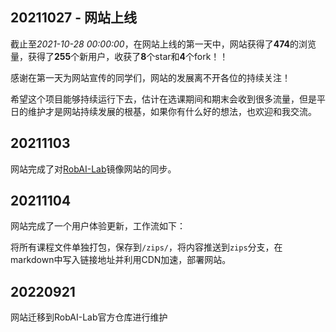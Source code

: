 ## 20211027 - 网站上线

截止至*2021-10-28 00:00:00*，在网站上线的第一天中，网站获得了**474**的浏览量，获得了**255**个新用户，收获了**8**个star和**4**个fork！！

感谢在第一天为网站宣传的同学们，网站的发展离不开各位的持续关注！

希望这个项目能够持续运行下去，估计在选课期间和期末会收到很多流量，但是平日的维护才是网站持续发展的根基，如果你有什么好的想法，也欢迎和我交流。

## 20211103

网站完成了对[RobAI-Lab](https://robai-lab.github.io/hainanu-course-comments/)镜像网站的同步。

## 20211104

网站完成了一个用户体验更新，工作流如下：

将所有课程文件单独打包，保存到`/zips/`，将内容推送到`zips`分支，在markdown中写入链接地址并利用CDN加速，部署网站。

## 20220921

网站迁移到RobAI-Lab官方仓库进行维护


